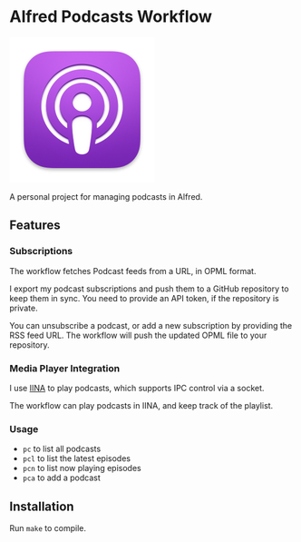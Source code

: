 # Alfred Podcasts Workflow

![icon](icon.png)

A personal project for managing podcasts in Alfred.

## Features

### Subscriptions

The workflow fetches Podcast feeds from a URL, in OPML format.

I export my podcast subscriptions and push them to a GitHub repository to keep them in sync.
You need to provide an API token, if the repository is private.

You can unsubscribe a podcast, or add a new subscription by providing the RSS feed URL.
The workflow will push the updated OPML file to your repository.

### Media Player Integration

I use [IINA](https://github.com/iina/iina) to play podcasts, which supports IPC control via a socket.

The workflow can play podcasts in IINA, and keep track of the playlist.

### Usage

- `pc` to list all podcasts
- `pcl` to list the latest episodes
- `pcn` to list now playing episodes
- `pca` to add a podcast

## Installation

Run `make` to compile.
